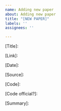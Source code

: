 ```yaml
---
name: Adding new paper
about: Adding new paper
title: "[NEW PAPER]"
labels: ''
assignees: ''

---
```


<!--
Please fill in each field. Here are some guides.
[Title]: The title of the paper.
[Link]: The link to the paper.
[Date]: The date (MM/YY) it is first released or made public.
[Source]: If it's an arXiv preprint or it has been accepted to some conference/journal, e.g., ICLR'25.
[Code]: The link to the code implementation (either official or unofficial). If there is no implementation available, mark it as "N/A".
[Code official?]: If code link is provided, whether it is official or unofficial.
[Summary]: A one-sentence summary of the paper. You can write it yourself, use an AI tool, or simply leave it blank.
-->


[Title]: 

[Link]: 

[Date]: 

[Source]: 

[Code]: 

[Code official?]: 

[Summary]:
